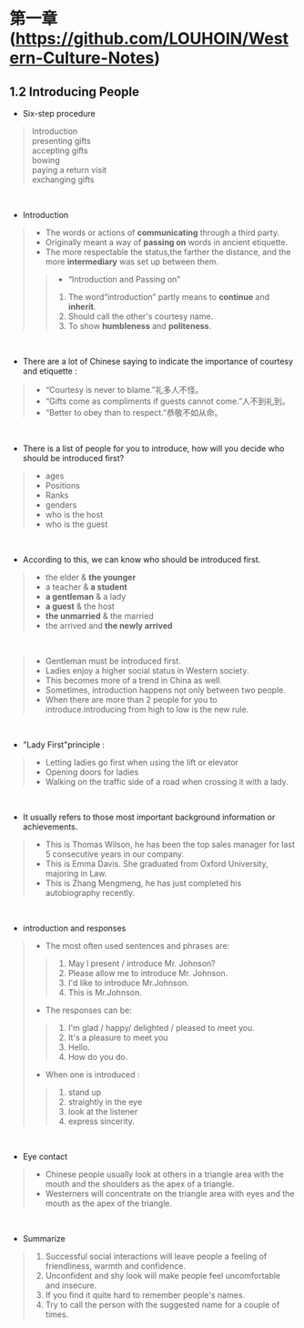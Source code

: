 # 第一章(https://github.com/LOUHOIN/Western-Culture-Notes)
## 1.2  Introducing People

* Six-step procedure
>Introduction<br/>
>presenting gifts<br/>
>accepting gifts<br/>
>bowing<br/>
>paying a return visit<br/>
>exchanging gifts<br/>

<br>

* Introduction
>+ The words or actions of **communicating** through a third party.<br/>
>+ Originally meant a way of **passing on** words in ancient etiquette.<br/>
>+ The more respectable the status,the farther the distance, and the more **intermediary** was set up between them.
>>+ “Introduction and Passing on"<br/>
>> 1. The word“introduction” partly means to **continue** and **inherit**.<br/>
>> 2. Should call the other's courtesy name.<br/>
>> 3. To show **humbleness** and **politeness**.<br/>

<br>

* There are a lot of Chinese saying to indicate the importance of courtesy and etiquette :
>+ “Courtesy is never to blame.”礼多人不怪。
>+ “Gifts come as compliments if guests cannot come.”人不到礼到。
>+ “Better to obey than to respect.”恭敬不如从命。

<br>

* There is a list of people for you to introduce, how will you decide who should be introduced first?
>+ ages<br/>
>+ Positions<br/>
>+ Ranks<br/>
>+ genders<br/>
>+ who is the host<br/>
>+ who is the guest<br/>

<br>

* According to this, we can know who should be introduced first.
>+ the elder & **the younger**
>+ a teacher & **a student**
>+ **a gentleman** & a lady
>+ **a guest** & the host
>+ **the unmarried** & the married
>+ the arrived and **the newly arrived**

<br>

>+ Gentleman must be introduced first.<br/>
>+ Ladies enjoy a higher social status in Western society.<br/>
>+ This becomes more of a trend in China as well.<br/>
>+ Sometimes, introduction happens not only between two people.<br/>
>+ When there are more than 2 people for you to introduce.introducing from high to low is the new rule.

<br>

* "Lady First"principle :
>+ Letting ladies go first when using the lift or elevator <br/>
>+ Opening doors for ladies <br/>
>+ Walking on the traffic side of a road when crossing it with a lady.<br/>

<br>

* It usually refers to those most important background information or achievements.
>+ This is Thomas Wilson, he has been the top sales manager for last 5 consecutive years in our company.<br/>
>+ This is Emma Davis. She graduated from Oxford University, majoring in Law.<br/>
>+ This is Zhang Mengmeng, he has just completed his autobiography recently.<br/>

<br>

* introduction and responses
>* The most often used sentences and phrases are:
>>1. May l present / introduce Mr. Johnson?
>>2. Please allow me to introduce Mr. Johnson.
>>3. I'd like to introduce Mr.Johnson.
>>4. This is Mr.Johnson.
>* The responses can be:
>>1. I'm glad / happy/ delighted / pleased to meet you.
>>2. It's a pleasure to meet you
>>3. Hello.
>>4. How do you do.
>* When one is introduced :
>>1. stand up
>>2. straightly in the eye
>>3. look at the listener
>>4. express sincerity.

<br>

* Eye contact
>* Chinese people usually look at others in a triangle area with the mouth and the shoulders as the apex of a triangle.
>* Westerners will concentrate on the triangle area with eyes and the mouth as the apex of the triangle.

<br>

* Summarize
>1. Successful social interactions will leave people a feeling of friendliness, warmth and confidence.
>2. Unconfident and shy look will make people feel uncomfortable and insecure.
>3. If you find it quite hard to remember people's names.
>4. Try to call the person with the suggested name for a couple of times.